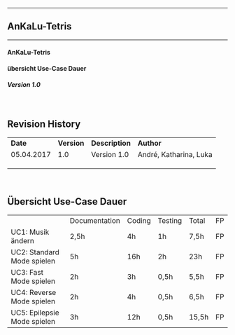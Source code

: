 
----------
##  AnKaLu-Tetris  ##
----------

####  AnKaLu-Tetris  ###

####  übersicht Use-Case Dauer  ###

#####  Version 1.0  #####

</br>

##  Revision History  ##

<table> 
<tr><td><b>Date</b></td><td><b>Version</b></td><td><b>Description</b></td><td><b>Author</b></td></tr>
<tr><td>05.04.2017</td><td>1.0</td><td>Version 1.0</td><td>André, Katharina, Luka</td></tr>
<tr><td></td><td></td><td></td><td></td></tr>
<tr><td></td><td></td><td></td><td></td></tr>
<tr><td></td><td></td><td></td><td></td></tr>
</table>
</br>

##  Übersicht Use-Case Dauer  ##

<table>
<tr><td></td><td>Documentation</td><td>Coding</td><td>Testing</td><td>Total</td><td>FP</td></tr>
<tr><td>UC1: Musik ändern</td><td>2,5h</td><td>4h</td><td>1h</td><td>7,5h</td><td>FP</td></tr>
<tr><td>UC2: Standard Mode spielen</td><td>5h</td><td>16h</td><td>2h</td><td>23h</td><td>FP</td></tr>
<tr><td>UC3: Fast Mode spielen</td><td>2h</td><td>3h</td><td>0,5h</td><td>5,5h</td><td>FP</td></tr>
<tr><td>UC4: Reverse Mode spielen</td><td>2h</td><td>4h</td><td>0,5h</td><td>6,5h</td><td>FP</td></tr>
<tr><td>UC5: Epilepsie Mode spielen</td><td>3h</td><td>12h</td><td>0,5h</td><td>15,5h</td><td>FP</td></tr>
</table>

